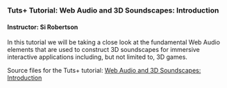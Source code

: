 ### Tuts+ Tutorial: Web Audio and 3D Soundscapes: Introduction

#### Instructor: Si Robertson

In this tutorial we will be taking a close look at the fundamental Web Audio elements that are used to construct 3D soundscapes for immersive interactive applications including, but not limited to, 3D games.

Source files for the Tuts+ tutorial: [Web Audio and 3D Soundscapes: Introduction](http://webdesign.tutsplus.com/tutorials/web-audio-and-3d-soundscapes-introduction--cms-22650)
